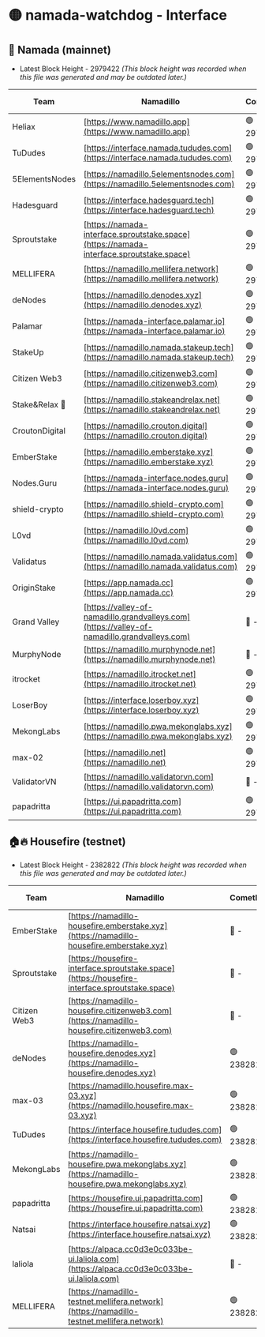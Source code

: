 # 🟡 namada-watchdog - Interface

## 🚀 Namada (mainnet)
- Latest Block Height - 2979422 *(This block height was recorded when this file was generated and may be outdated later.)*

| Team | Namadillo | CometBFT | Indexer | MASP Indexer |
|-|-|-|-|-|
| Heliax | [https://www.namadillo.app](https://www.namadillo.app) | 🟢 2979405 | 🟢 2979404 | 🟢 2979404 |
| TuDudes | [https://interface.namada.tududes.com](https://interface.namada.tududes.com) | 🟢 2979405 | 🟢 2979405 | 🟢 2979405 |
| 5ElementsNodes | [https://namadillo.5elementsnodes.com](https://namadillo.5elementsnodes.com) | 🟢 2979405 | 🟢 2979405 | 🟢 2979405 |
| Hadesguard | [https://interface.hadesguard.tech](https://interface.hadesguard.tech) | 🟢 2979406 | 🟢 2979406 | 🟢 2979405 |
| Sproutstake | [https://namada-interface.sproutstake.space](https://namada-interface.sproutstake.space) | 🟢 2979406 | 🔴 2797937 | 🟢 2979406 |
| MELLIFERA | [https://namadillo.mellifera.network](https://namadillo.mellifera.network) | 🟢 2979407 | 🟢 2979407 | 🟢 2979407 |
| deNodes | [https://namadillo.denodes.xyz](https://namadillo.denodes.xyz) | 🟢 2979408 | 🟢 2979408 | 🟢 2979407 |
| Palamar | [https://namada-interface.palamar.io](https://namada-interface.palamar.io) | 🟢 2979408 | 🟢 2979408 | 🟢 2979408 |
| StakeUp | [https://namadillo.namada.stakeup.tech](https://namadillo.namada.stakeup.tech) | 🟢 2979409 | 🟢 2979409 | 🟢 2979408 |
| Citizen Web3 | [https://namadillo.citizenweb3.com](https://namadillo.citizenweb3.com) | 🟢 2979409 | 🟢 2979409 | 🟢 2979409 |
| Stake&Relax 🦥 | [https://namadillo.stakeandrelax.net](https://namadillo.stakeandrelax.net) | 🟢 2979410 | 🟢 2979410 | 🟢 2979410 |
| CroutonDigital | [https://namadillo.crouton.digital](https://namadillo.crouton.digital) | 🟢 2979411 | 🟢 2979410 | 🟢 2979411 |
| EmberStake | [https://namadillo.emberstake.xyz](https://namadillo.emberstake.xyz) | 🟢 2979411 | 🟢 2979411 | 🟢 2979411 |
| Nodes.Guru | [https://namada-interface.nodes.guru](https://namada-interface.nodes.guru) | 🟢 2979411 | 🟢 2979411 | 🟢 2979411 |
| shield-crypto | [https://namadillo.shield-crypto.com](https://namadillo.shield-crypto.com) | 🟢 2979412 | 🟢 2979412 | 🟢 2979412 |
| L0vd | [https://namadillo.l0vd.com](https://namadillo.l0vd.com) | 🟢 2979413 | 🟢 2979412 | 🟢 2979413 |
| Validatus | [https://namadillo.namada.validatus.com](https://namadillo.namada.validatus.com) | 🟢 2979414 | 🟢 2979413 | 🟢 2979413 |
| OriginStake | [https://app.namada.cc](https://app.namada.cc) | 🟢 2979414 | 🟢 2979412 | 🟢 2979413 |
| Grand Valley | [https://valley-of-namadillo.grandvalleys.com](https://valley-of-namadillo.grandvalleys.com) | 🔴 - | 🟢 2979415 | 🟢 2979415 |
| MurphyNode | [https://namadillo.murphynode.net](https://namadillo.murphynode.net) | 🔴 - | 🔴 - | 🔴 - |
| itrocket | [https://namadillo.itrocket.net](https://namadillo.itrocket.net) | 🟢 2979417 | 🟢 2979417 | 🟢 2979417 |
| LoserBoy | [https://interface.loserboy.xyz](https://interface.loserboy.xyz) | 🟢 2979418 | 🟢 2979418 | 🟢 2979418 |
| MekongLabs | [https://namadillo.pwa.mekonglabs.xyz](https://namadillo.pwa.mekonglabs.xyz) | 🟢 2979419 | 🟢 2979418 | 🟢 2979419 |
| max-02 | [https://namadillo.net](https://namadillo.net) | 🟢 2979419 | 🟢 2979419 | 🟢 2979419 |
| ValidatorVN | [https://namadillo.validatorvn.com](https://namadillo.validatorvn.com) | 🔴 - | 🔴 - | 🔴 - |
| papadritta | [https://ui.papadritta.com](https://ui.papadritta.com) | 🟢 2979422 | 🟢 2979421 | 🟢 2979422 |

## 🏠🔥 Housefire (testnet)
- Latest Block Height - 2382822 *(This block height was recorded when this file was generated and may be outdated later.)*

| Team | Namadillo | CometBFT | Indexer | MASP Indexer |
|-|-|-|-|-|
| EmberStake | [https://namadillo-housefire.emberstake.xyz](https://namadillo-housefire.emberstake.xyz) | 🔴 - | 🔴 - | 🔴 - |
| Sproutstake | [https://housefire-interface.sproutstake.space](https://housefire-interface.sproutstake.space) | 🔴 - | 🔴 - | 🔴 - |
| Citizen Web3 | [https://namadillo-housefire.citizenweb3.com](https://namadillo-housefire.citizenweb3.com) | 🔴 - | 🔴 - | 🔴 - |
| deNodes | [https://namadillo-housefire.denodes.xyz](https://namadillo-housefire.denodes.xyz) | 🟢 2382818 | 🟢 2382817 | 🟢 2382817 |
| max-03 | [https://namadillo.housefire.max-03.xyz](https://namadillo.housefire.max-03.xyz) | 🟢 2382818 | 🔴 2167206 | 🟢 2382818 |
| TuDudes | [https://interface.housefire.tududes.com](https://interface.housefire.tududes.com) | 🟢 2382819 | 🟢 2382819 | 🟢 2382818 |
| MekongLabs | [https://namadillo-housefire.pwa.mekonglabs.xyz](https://namadillo-housefire.pwa.mekonglabs.xyz) | 🟢 2382819 | 🟢 2382819 | 🟢 2382818 |
| papadritta | [https://housefire.ui.papadritta.com](https://housefire.ui.papadritta.com) | 🟢 2382819 | 🟢 2382819 | 🟢 2382819 |
| Natsai | [https://interface.housefire.natsai.xyz](https://interface.housefire.natsai.xyz) | 🟢 2382820 | 🟢 2382820 | 🟢 2382820 |
| laliola | [https://alpaca.cc0d3e0c033be-ui.laliola.com](https://alpaca.cc0d3e0c033be-ui.laliola.com) | 🔴 - | 🔴 - | 🔴 - |
| MELLIFERA | [https://namadillo-testnet.mellifera.network](https://namadillo-testnet.mellifera.network) | 🟢 2382822 | 🟢 2382821 | 🟢 2382822 |

